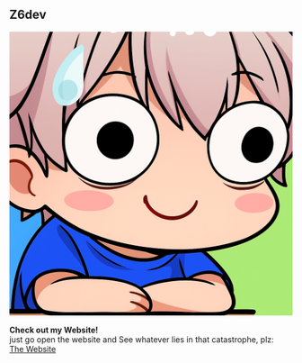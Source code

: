 ## Z6dev ##  

![My Profile Picture](/assets/Jakuta.png)

**Check out my Website!**  
just go open the website and See whatever lies in that catastrophe, plz:  
[The Website](https://z6dev.github.io/Temples-Of-Man/)  
